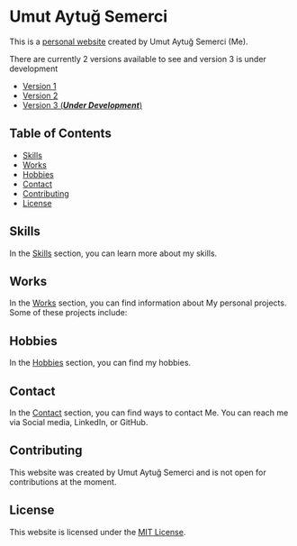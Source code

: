# Umut Aytuğ Semerci

This is a [personal website](https://www.uaytug.dev/) created by Umut Aytuğ Semerci (Me).

There are currently 2 versions available to see and version 3 is under development

- [Version 1](https://www.uaytug.dev/v1/index.html)
- [Version 2](https://www.uaytug.dev/v2/index.html)
- [Version 3 (***Under Development***)](https://www.uaytug.dev/v3/index.html)

## Table of Contents

- [Skills](#skills)
- [Works](#works)
- [Hobbies](#hobbies)
- [Contact](#contact)
- [Contributing](#contributing)
- [License](#license)

## Skills

In the [Skills](https://www.uaytug.dev/#skills) section, you can learn more about my skills.

## Works

In the [Works](https://www.uaytug.dev/#works) section, you can find information about My personal projects. Some of these projects include:

## Hobbies

In the [Hobbies](https://www.uaytug.dev/#hobbies) section, you can find my hobbies.

## Contact

In the [Contact](https://www.uaytug.dev/#contact) section, you can find ways to contact Me. You can reach me via Social media, LinkedIn, or GitHub.

## Contributing

This website was created by Umut Aytuğ Semerci and is not open for contributions at the moment.

## License

This website is licensed under the [MIT License](https://github.com/uaytug/links/blob/main/LICENSE).
